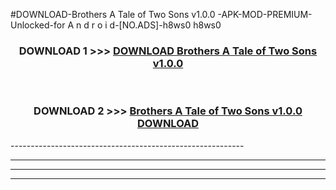 #DOWNLOAD-Brothers A Tale of Two Sons v1.0.0 -APK-MOD-PREMIUM-Unlocked-for A n d r o i d-[NO.ADS]-h8ws0 h8ws0 



<div align="center">

<h3>DOWNLOAD 1 >>> <a href="https://getmod2.web.app/?judul=Brothers A Tale of Two Sons v1.0.0 ">DOWNLOAD Brothers A Tale of Two Sons v1.0.0 </a></h3><br>

<h3>DOWNLOAD 2 >>> <a href="https://getmod2.web.app/?judul=Brothers A Tale of Two Sons v1.0.0 ">Brothers A Tale of Two Sons v1.0.0  DOWNLOAD </a></h3>

</div>
----------------------------------------------------------

----------------------------------------------------------

----------------------------------------------------------

----------------------------------------------------------



